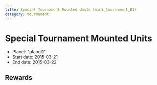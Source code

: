 ```yaml
---
title: Special Tournament Mounted Units (mini_tournament_01)
category: tournament
---
```

# Special Tournament Mounted Units

  * Planet: "planet1"
  * Start date: 2015-03-21
  * End date: 2015-03-22

## Rewards

